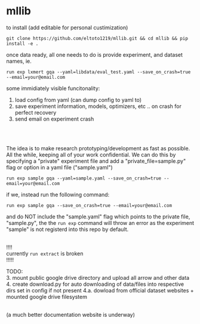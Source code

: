 # mllib
to install (add editable for personal custimization)
```
git clone https://github.com/eltoto1219/mllib.git && cd mllib && pip install -e .
```
once data ready, all one needs to do is provide experiment, and dataset names, ie.
```
run exp lxmert gqa --yaml=libdata/eval_test.yaml --save_on_crash=true --email=your@email.com
```
some immidiately visible funcitonality:
1. load config from yaml (can dump config to yaml to) 
2. save experiment information, models, optimizers, etc .. on crash for perfect recovery
3. send email on experiment crash

<br />
<br />

The idea is to make research prototyping/development as fast as possible. All the while, keeping all of your work confidential.
We can do this by specifying a "private" experiment file and add a "private_file=sample.py" flag or option in a yaml file ("sample.yaml")

```
run exp sample gqa --yaml=sample.yaml --save_on_crash=true --email=your@email.com
```

if we, instead run the following command:

```
run exp sample gqa --save_on_crash=true --email=your@email.com
```

and do NOT include the "sample.yaml" flag which points to the private file, "sample.py", the the `run exp` command will throw an error as the experiment "sample" is not registerd into this repo by default.
<br />
<br />

!!!! <br />
currently `run extract` is broken <br />
!!!!!<br />



TODO:<br />
3. mount public google drive directory and upload all arrow and other data
4. create download.py for auto downloading of data/files into respective dirs set in config if not present
4.a. dowload from official dataset websites + mounted google drive filesystem


<br />
(a much better documentation website is underway)
